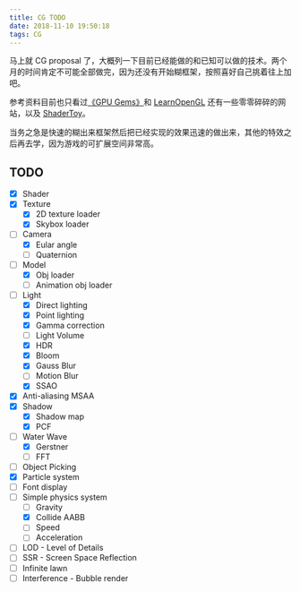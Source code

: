 ```yaml
---
title: CG TODO
date: 2018-11-10 19:50:18
tags: CG
---
```


马上就 CG proposal 了，大概列一下目前已经能做的和已知可以做的技术。两个月的时间肯定不可能全部做完，因为还没有开始糊框架，按照喜好自己挑着往上加吧。
<!-- more -->

参考资料目前也只看过[《GPU Gems》](https://developer.nvidia.com/gpugems)和 [LearnOpenGL](https://learnopengl-cn.github.io/) 还有一些零零碎碎的网站，以及 [ShaderToy](https://www.shadertoy.com/)。

当务之急是快速的糊出来框架然后把已经实现的效果迅速的做出来，其他的特效之后再去学，因为游戏的可扩展空间非常高。

## TODO

- [x] Shader
- [x] Texture
    - [x] 2D texture loader
    - [x] Skybox loader
- [ ] Camera
    - [x] Eular angle
    - [ ] Quaternion
- [ ] Model
    - [x] Obj loader
    - [ ] Animation obj loader
- [ ] Light
    - [x] Direct lighting
    - [x] Point lighting
    - [x] Gamma correction
    - [ ] Light Volume
    - [x] HDR
    - [x] Bloom
    - [x] Gauss Blur
    - [ ] Motion Blur
    - [x] SSAO
- [x] Anti-aliasing MSAA
- [x] Shadow
    - [x] Shadow map
    - [x] PCF
- [ ] Water Wave
    - [x] Gerstner
    - [ ] FFT
- [ ] Object Picking
- [x] Particle system
- [ ] Font display
- [ ] Simple physics system
    - [ ] Gravity
    - [x] Collide AABB
    - [ ] Speed
    - [ ] Acceleration
- [ ] LOD - Level of Details
- [ ] SSR - Screen Space Reflection
- [ ] Infinite lawn
- [ ] Interference - Bubble render
